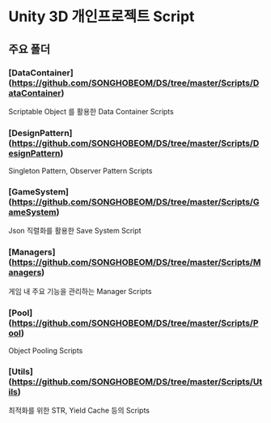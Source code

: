 # Unity 3D 개인프로젝트 Script
## 주요 폴더
### [DataContainer] (https://github.com/SONGHOBEOM/DS/tree/master/Scripts/DataContainer)
Scriptable Object 를 활용한 Data Container Scripts

### [DesignPattern] (https://github.com/SONGHOBEOM/DS/tree/master/Scripts/DesignPattern)
Singleton Pattern, Observer Pattern Scripts

### [GameSystem] (https://github.com/SONGHOBEOM/DS/tree/master/Scripts/GameSystem)
Json 직렬화를 활용한 Save System Script

### [Managers] (https://github.com/SONGHOBEOM/DS/tree/master/Scripts/Managers)
게임 내 주요 기능을 관리하는 Manager Scripts

### [Pool] (https://github.com/SONGHOBEOM/DS/tree/master/Scripts/Pool)
Object Pooling Scripts

### [Utils] (https://github.com/SONGHOBEOM/DS/tree/master/Scripts/Utils)
최적화를 위한 STR, Yield Cache 등의 Scripts


